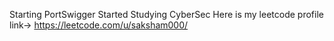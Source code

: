 Starting PortSwigger
Started Studying CyberSec
Here is my leetcode profile link-> https://leetcode.com/u/saksham000/

